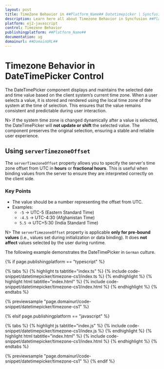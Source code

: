 ```yaml
---
layout: post
title: TimeZone Behavior in ##Platform_Name## Datetimepicker | Syncfusion
description: Learn here all about Timezone Behavior in Syncfusion ##Platform_Name## Datetimepicker control of Syncfusion Essential JS 2 and more.
platform: ej2-javascript
control: Timezone Behavior
publishingplatform: ##Platform_Name##
documentation: ug
domainurl: ##DomainURL##
---
```


# Timezone Behavior in DateTimePicker Control

The DateTimePicker component displays and maintains the selected date and time value based on the client system’s current time zone. When a user selects a value, it is stored and rendered using the local time zone of the system at the time of selection. This ensures that the value remains consistent and predictable during user interaction.

N> if the system time zone is changed dynamically after a value is selected, the DateTimePicker will **not update or shift** the selected value. The component preserves the original selection, ensuring a stable and reliable user experience.

## Using `serverTimezoneOffset`

The `serverTimezoneOffset` property allows you to specify the server's time zone offset from UTC in **hours** or **fractional hours**. This is useful when binding values from the server to ensure they are interpreted correctly on the client side.

### Key Points

- The value should be a number representing the offset from UTC.
- Examples:
  - `-5` → UTC-5 (Eastern Standard Time)
  - `-4.5` → UTC-4:30 (Afghanistan Time)
  - `5.5` → UTC+5:30 (India Standard Time)

N> The `serverTimezoneOffset` property is applicable **only for pre-bound values** (i.e., values set during initialization or data binding). It does **not affect** values selected by the user during runtime.

The following example demonstrates the DateTimePicker in `German` culture.

{% if page.publishingplatform == "typescript" %}

 {% tabs %}
{% highlight ts tabtitle="index.ts" %}
{% include code-snippet/datetimepicker/timezone-cs1/index.ts %}
{% endhighlight %}
{% highlight html tabtitle="index.html" %}
{% include code-snippet/datetimepicker/timezone-cs1/index.html %}
{% endhighlight %}
{% endtabs %}
        
{% previewsample "page.domainurl/code-snippet/datetimepicker/timezone-cs1" %}

{% elsif page.publishingplatform == "javascript" %}

{% tabs %}
{% highlight js tabtitle="index.js" %}
{% include code-snippet/datetimepicker/timezone-cs1/index.js %}
{% endhighlight %}
{% highlight html tabtitle="index.html" %}
{% include code-snippet/datetimepicker/timezone-cs1/index.html %}
{% endhighlight %}
{% endtabs %}

{% previewsample "page.domainurl/code-snippet/datetimepicker/timezone-cs1" %}
{% endif %}

